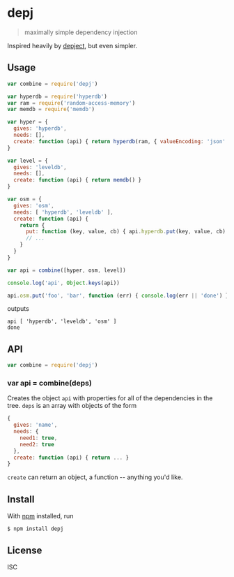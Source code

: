 # depj

> maximally simple dependency injection

Inspired heavily by [depject](https://github.com/depject/depject), but even
simpler.

## Usage

```js
var combine = require('depj')

var hyperdb = require('hyperdb')
var ram = require('random-access-memory')
var memdb = require('memdb')

var hyper = {
  gives: 'hyperdb',
  needs: [],
  create: function (api) { return hyperdb(ram, { valueEncoding: 'json' }) }
}

var level = {
  gives: 'leveldb',
  needs: [],
  create: function (api) { return memdb() }
}

var osm = {
  gives: 'osm',
  needs: [ 'hyperdb', 'leveldb' ],
  create: function (api) {
    return {
      put: function (key, value, cb) { api.hyperdb.put(key, value, cb) },
      // ...
    }
  }
}

var api = combine([hyper, osm, level])

console.log('api', Object.keys(api))

api.osm.put('foo', 'bar', function (err) { console.log(err || 'done') })
```

outputs

```
api [ 'hyperdb', 'leveldb', 'osm' ]
done
```

## API

```js
var combine = require('depj')
```

### var api = combine(deps)

Creates the object `api` with properties for all of the dependencies in the
tree. `deps` is an array with objects of the form

```js
{
  gives: 'name',
  needs: {
    need1: true,
    need2: true
  },
  create: function (api) { return ... }
}
```

`create` can return an object, a function -- anything you'd like.

## Install

With [npm](https://npmjs.org/) installed, run

```
$ npm install depj
```

## License

ISC

